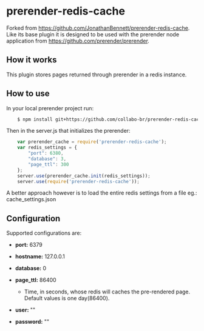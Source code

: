 prerender-redis-cache
=======================

Forked from https://github.com/JonathanBennett/prerender-redis-cache.
Like its base plugin it is designed to be used with the prerender node application from https://github.com/prerender/prerender.

How it works
------------

This plugin stores pages returned through prerender in a redis instance.

How to use
----------

In your local prerender project run:

```bash
    $ npm install git+https://github.com/collabo-br/prerender-redis-cache.git --save
```

Then in the server.js that initializes the prerender:

```javascript
    var prerender_cache = require('prerender-redis-cache');
    var redis_settings = {
        "port": 6380,
        "database": 3,
        "page_ttl": 300
    };
    server.use(prerender_cache.init(redis_settings));
    server.use(require('prerender-redis-cache'));
```
A better approach however is to load the entire redis settings from a file eg.: cache_settings.json

Configuration
-------------

Supported configurations are:

+ **port:** 6379

+ **hostname:** 127.0.0.1

+ **database:** 0

+ **page_ttl:** 86400

    + Time, in seconds, whose redis will caches the pre-rendered page. Default values is one day(86400).

+ **user:** ""

+ **password:** ""
